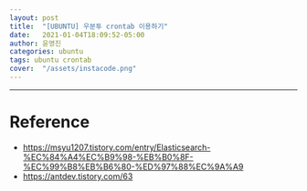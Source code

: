 ```yaml
---
layout: post
title:  "[UBUNTU] 우분투 crontab 이용하기"
date:   2021-01-04T18:09:52-05:00
author: 윤영진
categories: ubuntu
tags: ubuntu crontab
cover:  "/assets/instacode.png"
---
```



----------
# Reference
* <https://msyu1207.tistory.com/entry/Elasticsearch-%EC%84%A4%EC%B9%98-%EB%B0%8F-%EC%99%B8%EB%B6%80-%ED%97%88%EC%9A%A9>
* <https://antdev.tistory.com/63>